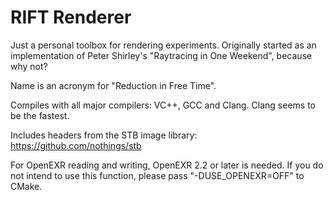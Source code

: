# RIFT Renderer
Just a personal toolbox for rendering experiments.  Originally started as an implementation of Peter Shirley's "Raytracing in One Weekend", because why not?

Name is an acronym for "Reduction in Free Time".

Compiles with all major compilers: VC++, GCC and Clang.  Clang seems to be the fastest.

Includes headers from the STB image library: https://github.com/nothings/stb

For OpenEXR reading and writing, OpenEXR 2.2 or later is needed.  If you do not intend to use this function, please pass "-DUSE_OPENEXR=OFF" to CMake.
